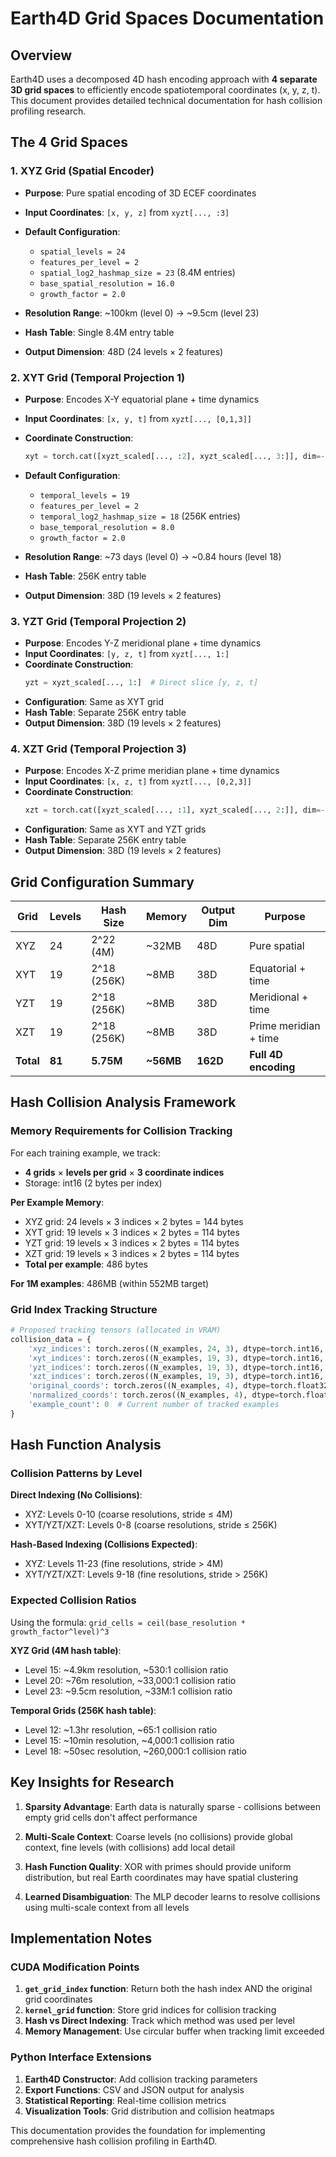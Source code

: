 # Earth4D Grid Spaces Documentation

## Overview
Earth4D uses a decomposed 4D hash encoding approach with **4 separate 3D grid spaces** to efficiently encode spatiotemporal coordinates (x, y, z, t). This document provides detailed technical documentation for hash collision profiling research.

## The 4 Grid Spaces

### 1. XYZ Grid (Spatial Encoder)
- **Purpose**: Pure spatial encoding of 3D ECEF coordinates
- **Input Coordinates**: `[x, y, z]` from `xyzt[..., :3]`  
- **Default Configuration**:
  - `spatial_levels = 24`
  - `features_per_level = 2`
  - `spatial_log2_hashmap_size = 23` (8.4M entries)
  - `base_spatial_resolution = 16.0`
  - `growth_factor = 2.0`

- **Resolution Range**: ~100km (level 0) → ~9.5cm (level 23)
- **Hash Table**: Single 8.4M entry table
- **Output Dimension**: 48D (24 levels × 2 features)

### 2. XYT Grid (Temporal Projection 1)
- **Purpose**: Encodes X-Y equatorial plane + time dynamics
- **Input Coordinates**: `[x, y, t]` from `xyzt[..., [0,1,3]]`
- **Coordinate Construction**:
  ```python
  xyt = torch.cat([xyzt_scaled[..., :2], xyzt_scaled[..., 3:]], dim=-1)
  ```
- **Default Configuration**:
  - `temporal_levels = 19`
  - `features_per_level = 2` 
  - `temporal_log2_hashmap_size = 18` (256K entries)
  - `base_temporal_resolution = 8.0`
  - `growth_factor = 2.0`

- **Resolution Range**: ~73 days (level 0) → ~0.84 hours (level 18)
- **Hash Table**: 256K entry table
- **Output Dimension**: 38D (19 levels × 2 features)

### 3. YZT Grid (Temporal Projection 2)  
- **Purpose**: Encodes Y-Z meridional plane + time dynamics
- **Input Coordinates**: `[y, z, t]` from `xyzt[..., 1:]`
- **Coordinate Construction**:
  ```python
  yzt = xyzt_scaled[..., 1:]  # Direct slice [y, z, t]
  ```
- **Configuration**: Same as XYT grid
- **Hash Table**: Separate 256K entry table
- **Output Dimension**: 38D (19 levels × 2 features)

### 4. XZT Grid (Temporal Projection 3)
- **Purpose**: Encodes X-Z prime meridian plane + time dynamics  
- **Input Coordinates**: `[x, z, t]` from `xyzt[..., [0,2,3]]`
- **Coordinate Construction**:
  ```python
  xzt = torch.cat([xyzt_scaled[..., :1], xyzt_scaled[..., 2:]], dim=-1)
  ```
- **Configuration**: Same as XYT and YZT grids
- **Hash Table**: Separate 256K entry table  
- **Output Dimension**: 38D (19 levels × 2 features)

## Grid Configuration Summary

| Grid | Levels | Hash Size | Memory | Output Dim | Purpose |
|------|--------|-----------|---------|------------|---------|
| XYZ  | 24     | 2^22 (4M) | ~32MB  | 48D        | Pure spatial |
| XYT  | 19     | 2^18 (256K)| ~8MB   | 38D        | Equatorial + time |
| YZT  | 19     | 2^18 (256K)| ~8MB   | 38D        | Meridional + time |
| XZT  | 19     | 2^18 (256K)| ~8MB   | 38D        | Prime meridian + time |
| **Total** | **81** | **5.75M** | **~56MB** | **162D** | **Full 4D encoding** |

## Hash Collision Analysis Framework

### Memory Requirements for Collision Tracking

For each training example, we track:
- **4 grids** × **levels per grid** × **3 coordinate indices**
- Storage: int16 (2 bytes per index)

**Per Example Memory**:
- XYZ grid: 24 levels × 3 indices × 2 bytes = 144 bytes
- XYT grid: 19 levels × 3 indices × 2 bytes = 114 bytes  
- YZT grid: 19 levels × 3 indices × 2 bytes = 114 bytes
- XZT grid: 19 levels × 3 indices × 2 bytes = 114 bytes
- **Total per example**: 486 bytes

**For 1M examples**: 486MB (within 552MB target)

### Grid Index Tracking Structure

```python
# Proposed tracking tensors (allocated in VRAM)
collision_data = {
    'xyz_indices': torch.zeros((N_examples, 24, 3), dtype=torch.int16, device='cuda'),
    'xyt_indices': torch.zeros((N_examples, 19, 3), dtype=torch.int16, device='cuda'), 
    'yzt_indices': torch.zeros((N_examples, 19, 3), dtype=torch.int16, device='cuda'),
    'xzt_indices': torch.zeros((N_examples, 19, 3), dtype=torch.int16, device='cuda'),
    'original_coords': torch.zeros((N_examples, 4), dtype=torch.float32, device='cuda'),
    'normalized_coords': torch.zeros((N_examples, 4), dtype=torch.float32, device='cuda'),
    'example_count': 0  # Current number of tracked examples
}
```

## Hash Function Analysis

### Collision Patterns by Level

**Direct Indexing (No Collisions)**:
- XYZ: Levels 0-10 (coarse resolutions, stride ≤ 4M)
- XYT/YZT/XZT: Levels 0-8 (coarse resolutions, stride ≤ 256K)

**Hash-Based Indexing (Collisions Expected)**:
- XYZ: Levels 11-23 (fine resolutions, stride > 4M)
- XYT/YZT/XZT: Levels 9-18 (fine resolutions, stride > 256K)

### Expected Collision Ratios

Using the formula: `grid_cells = ceil(base_resolution * growth_factor^level)^3`

**XYZ Grid (4M hash table)**:
- Level 15: ~4.9km resolution, ~530:1 collision ratio
- Level 20: ~76m resolution, ~33,000:1 collision ratio  
- Level 23: ~9.5cm resolution, ~33M:1 collision ratio

**Temporal Grids (256K hash table)**:
- Level 12: ~1.3hr resolution, ~65:1 collision ratio
- Level 15: ~10min resolution, ~4,000:1 collision ratio
- Level 18: ~50sec resolution, ~260,000:1 collision ratio

## Key Insights for Research

1. **Sparsity Advantage**: Earth data is naturally sparse - collisions between empty grid cells don't affect performance

2. **Multi-Scale Context**: Coarse levels (no collisions) provide global context, fine levels (with collisions) add local detail

3. **Hash Function Quality**: XOR with primes should provide uniform distribution, but real Earth coordinates may have spatial clustering

4. **Learned Disambiguation**: The MLP decoder learns to resolve collisions using multi-scale context from all levels

## Implementation Notes

### CUDA Modification Points

1. **`get_grid_index` function**: Return both the hash index AND the original grid coordinates
2. **`kernel_grid` function**: Store grid indices for collision tracking  
3. **Hash vs Direct Indexing**: Track which method was used per level
4. **Memory Management**: Use circular buffer when tracking limit exceeded

### Python Interface Extensions

1. **Earth4D Constructor**: Add collision tracking parameters
2. **Export Functions**: CSV and JSON output for analysis
3. **Statistical Reporting**: Real-time collision metrics
4. **Visualization Tools**: Grid distribution and collision heatmaps

This documentation provides the foundation for implementing comprehensive hash collision profiling in Earth4D.